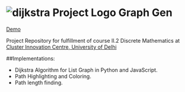 ![dijkstra Project Logo](https://prashnts.github.io/graph.project/vendor/dijkstra.png)
Graph Gen
=========
[Demo](https://prashnts.github.io/graph.project/)

Project Repository for fulfillment of course II.2 Discrete Mathematics at [Cluster Innovation Centre, University of Delhi](https://ducic.ac.in)

##Implementations:
- Dijkstra Algorithm for List Graph in Python and JavaScript.
- Path Highlighting and Coloring.
- Path length finding.
